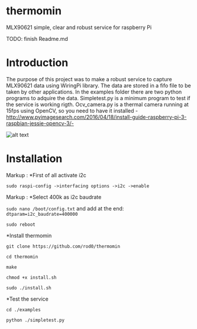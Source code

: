 # thermomin
MLX90621 simple, clear and robust service for raspberry Pi <p> 
TODO:
finish Readme.md
# Introduction
The purpose of this project was to make a robust service to capture MLX90621 data using WiringPi library. The data are stored in a fifo file to be taken by other applications. In the examples folder there are two python programs to adquire the data. Simpletest.py is a minimum program to test if the service is working rigth. Ocv_camera.py is a thermal camera running at 15fps using OpenCV, so you need to have it installed -http://www.pyimagesearch.com/2016/04/18/install-guide-raspberry-pi-3-raspbian-jessie-opencv-3/-

![alt text](http://i.imgur.com/c2Vv2Rv.png)

# Installation
 Markup : *First of all activate i2c

```sudo raspi-config ->interfacing options ->i2c ->enable```

 Markup : *Select 400k as i2c baudrate 

```sudo nano /boot/config.txt``` and add at the end: ```dtparam=i2c_baudrate=400000```

```sudo reboot```

*Install thermomin

```git clone https://github.com/rod0/thermomin```

```cd thermomin```

```make```

```chmod +x install.sh```

```sudo ./install.sh```

*Test the service

```cd ./examples```

```python ./simpletest.py```
